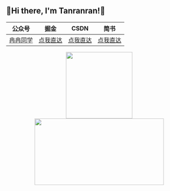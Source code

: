 ## 🍱Hi there, I'm Tanranran!👋

|  公众号   | 掘金  |CSDN |简书 |
|  ----  | ----  | ---- | ---- |
| [冉冉同学]() | [点我直达](https://juejin.im/user/571c2e931ea493006d55e8c4)|[点我直达](https://blog.csdn.net/tanranran)|[点我直达](https://www.jianshu.com/u/21e4ef158480)


<p align="center">
<a href="javaScript:">
  <img height="180em" src="https://github-readme-stats.vercel.app/api?username=tanranran&count_private=true&show_icons=true&bg_color=50,9C27B0,F44336&title_color=FFEB3B&text_color=fff&icon_color=8BC34A"/>
  <img height="180em" width="350em" src="https://github-readme-stats-eight-theta.vercel.app/api/top-langs/?username=tanranran&langs_count=8&bg_color=50,9C27B0,F44336&title_color=FFEB3B&text_color=fff"/>
</a>
</p>

